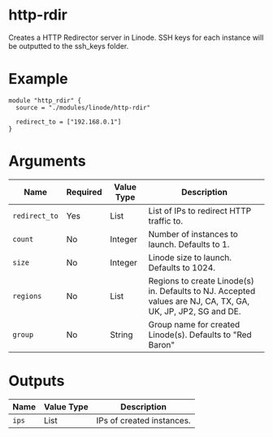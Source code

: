 # http-rdir

Creates a HTTP Redirector server in Linode. SSH keys for each instance will be outputted to the ssh_keys folder.

# Example

```hcl
module "http_rdir" {
  source = "./modules/linode/http-rdir"

  redirect_to = ["192.168.0.1"]
}
```

# Arguments

| Name                      | Required | Value Type | Description
|---------------------------| -------- | ---------- | -----------
|`redirect_to`              | Yes      | List       | List of IPs to redirect HTTP traffic to.
|`count`                    | No       | Integer    | Number of instances to launch. Defaults to 1.
|`size`                     | No       | Integer    | Linode size to launch. Defaults to 1024.
|`regions`                  | No       | List       | Regions to create Linode(s) in. Defaults to NJ. Accepted values are NJ, CA, TX, GA, UK, JP, JP2, SG and DE.
|`group`                    | No       | String     | Group name for created Linode(s). Defaults to "Red Baron"

# Outputs

| Name                      | Value Type | Description
|---------------------------| ---------- | -----------
|`ips`                      | List       | IPs of created instances.
